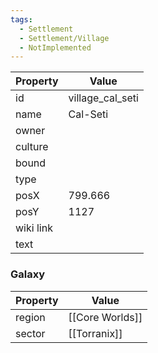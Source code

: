 ```yaml
---
tags:
  - Settlement
  - Settlement/Village
  - NotImplemented
---
```


| Property  | Value            |
| --------- | ---------------- |
| id        | village_cal_seti |
| name      | Cal-Seti         |
| owner     |                  |
| culture   |                  |
| bound     |                  |
| type      |                  |
| posX      | 799.666          |
| posY      | 1127             |
| wiki link |                  |
| text      |                  |

### Galaxy
| Property | Value        |
| -------- | ------------ |
| region   | [[Core Worlds]]     |
| sector   | [[Torranix]] |
